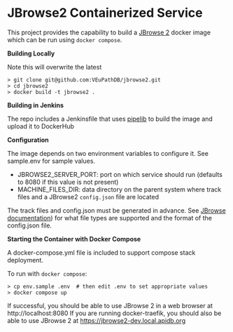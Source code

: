 # JBrowse2 Containerized Service

This project provides the capability to build a [JBrowse 2](https://jbrowse.org/jb2) docker image which can be run using `docker compose`.

**Building Locally**

Note this will overwrite the latest 

```
> git clone git@github.com:VEuPathDB/jbrowse2.git
> cd jbrowse2
> docker build -t jbrowse2 .
```

**Building in Jenkins**

The repo includes a Jenkinsfile that uses [pipelib](https://github.com/VEuPathDB/pipelib) to build the image and upload it to DockerHub

**Configuration**

The image depends on two environment variables to configure it.  See sample.env for sample values.

- JBROWSE2_SERVER_PORT: port on which service should run (defaults to 8080 if this value is not present)
- MACHINE_FILES_DIR: data directory on the parent system where track files and a JBrowse2 `config.json` file are located

The track files and config.json must be generated in advance.  See [JBrowse documentation](https://jbrowse.org/jb2/docs/)) for what file types are supported and the format of the config.json file.

**Starting the Container with Docker Compose**

A docker-compose.yml file is included to support compose stack deployment.

To run with `docker compose`:
```
> cp env.sample .env  # then edit .env to set appropriate values
> docker compose up
```

If successful, you should be able to use JBrowse 2 in a web browser at http://localhost:8080
If you are running docker-traefik, you should also be able to use JBrowse 2 at https://jbrowse2-dev.local.apidb.org
